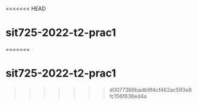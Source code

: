 <<<<<<< HEAD
# sit725-2022-t2-prac1
=======
# sit725-2022-t2-prac1
>>>>>>> d0077366badb9f4cf462ac593e8fc156f636ed4a
